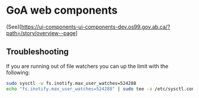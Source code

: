 # GoA web components

(See)[https://ui-components-ui-components-dev.os99.gov.ab.ca/?path=/story/overview--page]

## Troubleshooting

If you are running out of file watchers you can up the limit with the following:

```bash
sudo sysctl -w fs.inotify.max_user_watches=524288
echo "fs.inotify.max_user_watches=524288" | sudo tee -a /etc/sysctl.conf
```

